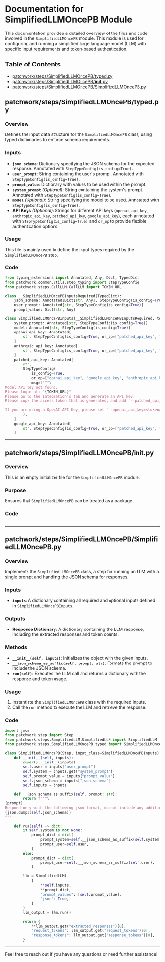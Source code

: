 # Documentation for SimplifiedLLMOncePB Module

This documentation provides a detailed overview of the files and code involved in the `SimplifiedLLMOncePB` module. This module is used for configuring and running a simplified large language model (LLM) with specific input requirements and token-based authentication.

## Table of Contents
- [patchwork/steps/SimplifiedLLMOncePB/typed.py](#patchworkstepsSimplifiedLLMOncePBtypedpy)
- [patchwork/steps/SimplifiedLLMOncePB/__init__.py](#patchworkstepsSimplifiedLLMOncePB__init__py)
- [patchwork/steps/SimplifiedLLMOncePB/SimplifiedLLMOncePB.py](#patchworkstepsSimplifiedLLMOncePBSimplifiedLLMOncePBpy)

## patchwork/steps/SimplifiedLLMOncePB/typed.py

### Overview
Defines the input data structure for the `SimplifiedLLMOncePB` class, using typed dictionaries to enforce schema requirements.

### Inputs
- **`json_schema`**: Dictionary specifying the JSON schema for the expected response. Annotated with `StepTypeConfig(is_config=True)`.
- **`user_prompt`**: String containing the user's prompt. Annotated with `StepTypeConfig(is_config=True)`.
- **`prompt_value`**: Dictionary with values to be used within the prompt.
- **`system_prompt`** *(Optional)*: String containing the system's prompt. Annotated with `StepTypeConfig(is_config=True)`.
- **`model`** *(Optional)*: String specifying the model to be used. Annotated with `StepTypeConfig(is_config=True)`.
- **API Keys** *(Optional)*: Strings for different API keys (`openai_api_key`, `anthropic_api_key`, `patched_api_key`, `google_api_key`), each annotated with `StepTypeConfig(is_config=True)` and `or_op` to provide flexible authentication options.

### Usage
This file is mainly used to define the input types required by the `SimplifiedLLMOncePB` step. 

### Code
```python
from typing_extensions import Annotated, Any, Dict, TypedDict
from patchwork.common.utils.step_typing import StepTypeConfig
from patchwork.steps.CallLLM.CallLLM import TOKEN_URL

class __SimplifiedLLMOncePBInputsRequired(TypedDict):
    json_schema: Annotated[Dict[str, Any], StepTypeConfig(is_config=True)]
    user_prompt: Annotated[str, StepTypeConfig(is_config=True)]
    prompt_value: Dict[str, Any]

class SimplifiedLLMOncePBInputs(__SimplifiedLLMOncePBInputsRequired, total=False):
    system_prompt: Annotated[str, StepTypeConfig(is_config=True)]
    model: Annotated[str, StepTypeConfig(is_config=True)]
    openai_api_key: Annotated[
        str, StepTypeConfig(is_config=True, or_op=["patched_api_key", "google_api_key", "anthropic_api_key"])
    ]
    anthropic_api_key: Annotated[
        str, StepTypeConfig(is_config=True, or_op=["patched_api_key", "google_api_key", "openai_api_key"])
    ]
    patched_api_key: Annotated[
        str,
        StepTypeConfig(
            is_config=True,
            or_op=["openai_api_key", "google_api_key", "anthropic_api_key"],
            msg=f"""\
Model API key not found.
Please login at: "{TOKEN_URL}"
Please go to the Integration's tab and generate an API key.
Please copy the access token that is generated, and add `--patched_api_key=<token>` to the command line.

If you are using a OpenAI API Key, please set `--openai_api_key=<token>`.""",
        ),
    ]
    google_api_key: Annotated[
        str, StepTypeConfig(is_config=True, or_op=["patched_api_key", "openai_api_key", "anthropic_api_key"])
    ]
```

---

## patchwork/steps/SimplifiedLLMOncePB/__init__.py

### Overview
This is an empty initializer file for the `SimplifiedLLMOncePB` module.

### Purpose
Ensures that `SimplifiedLLMOncePB` can be treated as a package.

### Code
```python

```

---

## patchwork/steps/SimplifiedLLMOncePB/SimplifiedLLMOncePB.py

### Overview
Implements the `SimplifiedLLMOncePB` class, a step for running an LLM with a single prompt and handling the JSON schema for responses.

### Inputs
- **`inputs`**: A dictionary containing all required and optional inputs defined in `SimplifiedLLMOncePBInputs`.

### Outputs
- **Response Dictionary**: A dictionary containing the LLM response, including the extracted responses and token counts.

### Methods
- **`__init__(self, inputs)`**: Initializes the object with the given inputs.
- **`__json_schema_as_suffix(self, prompt: str)`**: Formats the prompt to include the JSON schema.
- **`run(self)`**: Executes the LLM call and returns a dictionary with the response and token usage.

### Usage
1. Instantiate the `SimplifiedLLMOncePB` class with the required inputs.
2. Call the `run` method to execute the LLM and retrieve the response.

### Code
```python
import json
from patchwork.step import Step
from patchwork.steps.SimplifiedLLM.SimplifiedLLM import SimplifiedLLM
from patchwork.steps.SimplifiedLLMOncePB.typed import SimplifiedLLMOncePBInputs

class SimplifiedLLMOncePB(Step, input_class=SimplifiedLLMOncePBInputs):
    def __init__(self, inputs):
        super().__init__(inputs)
        self.user = inputs["user_prompt"]
        self.system = inputs.get("system_prompt")
        self.prompt_value = inputs["prompt_value"]
        self.json_schema = inputs["json_schema"]
        self.inputs = inputs

    def __json_schema_as_suffix(self, prompt: str):
        return f"""\
{prompt}
Respond only with the following json format, do not include any additional information:
{json.dumps(self.json_schema)}
"""

    def run(self) -> dict:
        if self.system is not None:
            prompt_dict = dict(
                prompt_system=self.__json_schema_as_suffix(self.system),
                prompt_user=self.user,
            )
        else:
            prompt_dict = dict(
                prompt_user=self.__json_schema_as_suffix(self.user),
            )

        llm = SimplifiedLLM(
            {
                **self.inputs,
                **prompt_dict,
                "prompt_values": [self.prompt_value],
                "json": True,
            }
        )
        llm_output = llm.run()

        return {
            **llm_output.get("extracted_responses")[0],
            "request_tokens": llm_output.get("request_tokens")[0],
            "response_tokens": llm_output.get("response_tokens")[0],
        }
```

---

Feel free to reach out if you have any questions or need further assistance!